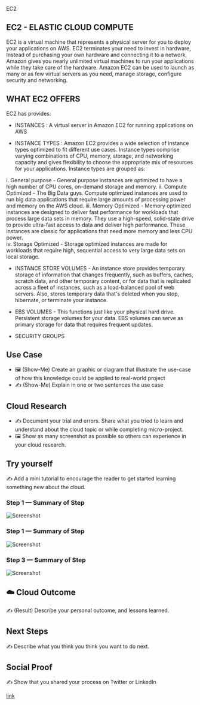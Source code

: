 
EC2

## EC2 - ELASTIC CLOUD COMPUTE 

EC2 is a virtual machine that represents a physical server for you to deploy your applications on AWS. EC2 terminates your need to invest in hardware, Instead of purchasing your own hardware and connecting it to a network, Amazon gives you nearly unlimited virtual machines to run your applications while they take care of the hardware. Amazon EC2 can be used to launch as many or as few virtual servers as you need, manage storage, configure security and networking.

## WHAT EC2 OFFERS

EC2 has provides:
- INSTANCES : A virtual server in Amazon EC2 for running applications on AWS

- INSTANCE TYPES : Amazon EC2 provides a wide selection of instance types optimized to fit different use cases. Instance types comprise varying combinations of CPU, memory, storage, and networking capacity and gives flexibility to choose the appropriate mix of resources for your applications. Instance types are grouped as:

 i.   General purpose - General purpose instances are optimized to have a high number of CPU cores, on-demand storage and memory. 
 ii.  Compute Optimized - The Big Data guys. Compute optimized instances are used to run big data applications that require large amounts of processing power and memory on the AWS cloud.
 iii. Memory Optimized - Memory optimized instances are designed to deliver fast performance for workloads that process large data sets in memory. They use a high-speed, solid-state drive to provide ultra-fast access to data and deliver high performance. These instances are classic for applications that need more memory and less CPU power.  
 iv.   Storage Optimized - Storage optimized instances are made for workloads that require high, sequential access to very large data sets on local storage.

- INSTANCE STORE VOLUMES - An instance store provides temporary storage of information that changes frequently, such as buffers, caches, scratch data, and other temporary content, or for data that is replicated across a fleet of instances, such as a load-balanced pool of web servers. Also, stores temporary data that's deleted when you stop, hibernate, or terminate your instance.

- EBS VOLUMES - This functions just like your physical hard drive. Persistent storage volumes for your data. EBS volumes can serve as primary storage for data that requires frequent updates.

- SECURITY GROUPS

## Use Case

- 🖼️ (Show-Me) Create an graphic or diagram that illustrate the use-case of how this knowledge could be applied to real-world project
- ✍️ (Show-Me) Explain in one or two sentences the use case

## Cloud Research

- ✍️ Document your trial and errors. Share what you tried to learn and understand about the cloud topic or while completing micro-project.
- 🖼️ Show as many screenshot as possible so others can experience in your cloud research.

## Try yourself

✍️ Add a mini tutorial to encourage the reader to get started learning something new about the cloud.

### Step 1 — Summary of Step

![Screenshot](https://via.placeholder.com/500x300)

### Step 1 — Summary of Step

![Screenshot](https://via.placeholder.com/500x300)

### Step 3 — Summary of Step

![Screenshot](https://via.placeholder.com/500x300)

## ☁️ Cloud Outcome

✍️ (Result) Describe your personal outcome, and lessons learned.

## Next Steps

✍️ Describe what you think you think you want to do next.

## Social Proof

✍️ Show that you shared your process on Twitter or LinkedIn

[link](link)
